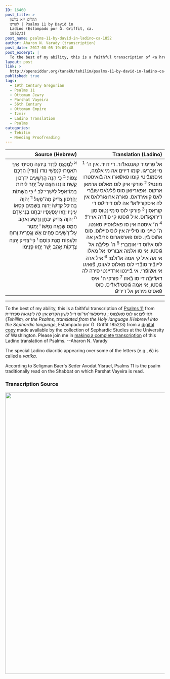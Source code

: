 ```yaml
---
ID: 16460
post_title: >
  תהלים י״א בלשון
  לאדינו | Psalms 11 by David in
  Ladino (Estampado por Ǧ. Griffit, ca.
  1852/3)
post_name: psalms-11-by-david-in-ladino-ca-1852
author: Aharon N. Varady (transcription)
post_date: 2017-08-05 19:09:48
post_excerpt: |
  To the best of my ability, this is a faithful transcription of <a href="https://en.wikipedia.org/wiki/Psalm_11">Psalms 11</a> from תהילים או לוס סאלמוס ; טריסלאד'אד'וס דיל לשון הקדש אין לה לינגואה ספרדית (<em>Tehillim, or the Psalms, translated from the Holy language [Hebrew] into the Sephardic language</em>, Estampado por Ǧ. Griffit 1852/3) from a <a href="http://digitalcollections.lib.washington.edu/cdm/compoundobject/collection/p16786coll3/id/2453/rec/">digital copy</a> made available by the collection of Sephardic Studies at the University of Washington. Please join me in <a href="https://he.wikisource.org/wiki/%D7%9E%D7%A4%D7%AA%D7%97:Tehilim,_o_los_Salmos,_trezladados_del_leshon_ha-%E1%B8%B3odesh_en_la_lingua_Sefaradit.pdf">making a complete transcription</a> of this Ladino translation of Psalms. --Aharon N. Varady
layout: post
link: >
  http://opensiddur.org/tanakh/tehilim/psalms-11-by-david-in-ladino-ca-1852/
published: true
tags:
  - 19th Century Gregorian
  - Psalms 11
  - Ottoman Jewry
  - Parshat Vayeira
  - 56th Century
  - Ottoman Empire
  - Izmir
  - Ladino Translation
  - Psalms
categories:
  - Tehilim
  - Needing Proofreading
---
```

<table style="margin-left: auto;margin-right: auto;" class="draggable">
<thead><tr><th id="x" style="text-align: right;">Source (Hebrew)</th><th style="text-align: right;">Translation (Ladino)</th></tr></thead>
<tbody>
<tr><td style="vertical-align:top;" width="46%">
<div class="liturgy" style="text-align: right;"><span lang="he">
<sup>א</sup>&nbsp;לַמְנַצֵּחַ לְדָוִד בַּיהוָה חָסִיתִי אֵיךְ תֹּאמְרוּ לְנַפְשִׁי נודו [נוּדִי] הַרְכֶם צִפּוֹר׃ <sup>ב</sup>&nbsp;כִּי הִנֵּה הָרְשָׁעִים יִדְרְכוּן קֶשֶׁת כּוֹנְנוּ חִצָּם עַל־יֶתֶר לִירוֹת בְּמוֹ־אֹפֶל לְיִשְׁרֵי־לֵב׃ <sup>ג</sup>&nbsp;כִּי הַשָּׁתוֹת יֵהָרֵסוּן צַדִּיק מַה־פָּעָל׃ <sup>ד</sup>&nbsp;יְהוָה בְּהֵיכַל קָדְשׁוֹ יְהוָה בַּשָּׁמַיִם כִּסְאוֹ עֵינָיו יֶחֱזוּ עַפְעַפָּיו יִבְחֲנוּ בְּנֵי אָדָם׃ <sup>ה</sup>&nbsp;יְהוָה צַדִּיק יִבְחָן וְרָשָׁע וְאֹהֵב חָמָס שָׂנְאָה נַפְשׁוֹ׃ <sup>ו</sup>&nbsp;יַמְטֵר עַל־רְשָׁעִים פַּחִים אֵשׁ וְגָפְרִית וְרוּחַ זִלְעָפוֹת מְנָת כּוֹסָם׃ <sup>ז</sup>&nbsp;כִּי־צַדִּיק יְהוָה צְדָקוֹת אָהֵב יָשָׁר יֶחֱזוּ פָנֵימוֹ׃
</span></div></td>

<td style="vertical-align:top;" width="53%">
<div class="ladino" style="text-align: right;"><span lang="he">
<sup>1</sup>&nbsp;אל פרימיר קאנטאדﬞור. די דויד. אין ה׳ מי אבריגו. קומו דיזים אה מי אלמה, איסמובﬞיטי קומו פאשﬞארו אה בﬞואיסטרו מונטי?׃ <sup>2</sup>&nbsp;פורקי איק לוס מאלוס ארמאן ארקוס. אפאריזאן סוס פﬞליגﬞאס שובﬞרי לאס קואירדאס. פארה ארוזארלאס אין לה איסקורידﬞאדﬞ אה לוס דיריגﬞוס די קוראסון׃ <sup>3</sup>&nbsp;פורקי לוס סימיינטוס סון דירוקאדﬞוס. איל גﬞוסטו קי פודﬞרה אזיר?׃ <sup>4</sup>&nbsp;ה׳ איסטה אין סו פאלאסייו סאנטו. ה׳ טייני סו סילייה אין לוס סיילוס. סוס אוזﬞוס בﬞין. סוס פארפארוס פריבﬞאן אה לוס איזﬞוס די אומברי׃ <sup>5</sup>&nbsp;ה׳ פליבﬞה אל גﬞוסטו. אי סו אלמה אבוריסי אל מאלו אי אה איל קי אמה אדﬞולמי׃ <sup>6</sup>&nbsp;איל ארה לייובﬞיר סובﬞרי לוס מאלוס לאזוס, פﬞואיגו אי אשﬞופﬞרי. אי בﬞיינטו ארדיינטי סירה לה דאדﬞיבﬞה די סו בﬞאזו׃ <sup>7</sup>&nbsp;פורקי ה׳ איס גﬞוסטו, אי אמה גﬞוסטידﬞאדﬞיס. סוס פﬞאסיס מיראן אל דיריגﬞו׃
</span></div></td>
</tr>
</tbody></table>

<hr />

To the best of my ability, this is a faithful transcription of <a href="https://en.wikipedia.org/wiki/Psalm_11">Psalms 11</a> from תהילים או לוס סאלמוס ; טריסלאד'אד'וס דיל לשון הקדש אין לה לינגואה ספרדית (<em>Tehillim, or the Psalms, translated from the Holy language [Hebrew] into the Sephardic language</em>, Estampado por Ǧ. Griffit 1852/3) from a <a href="http://digitalcollections.lib.washington.edu/cdm/compoundobject/collection/p16786coll3/id/2453/rec/">digital copy</a> made available by the collection of Sephardic Studies at the University of Washington. Please join me in <a href="https://he.wikisource.org/wiki/%D7%9E%D7%A4%D7%AA%D7%97:Tehilim,_o_los_Salmos,_trezladados_del_leshon_ha-%E1%B8%B3odesh_en_la_lingua_Sefaradit.pdf">making a complete transcription</a> of this Ladino translation of Psalms. --Aharon N. Varady

The special Ladino diacritic appearing over some of the letters (e.g., שﬞ) is called a <em>varika</em>.

According to Seligman Baer's Seder Avodat Yisrael, Psalms 11 is the psalm traditionally read on the Shabbat on which Parshat Vayeira is read.

<h3>Transcription Source</h3>

<a href="https://he.wikisource.org/wiki/עמוד:Tehilim,_o_los_Salmos,_trezladados_del_leshon_ha-ḳodesh_en_la_lingua_Sefaradit.pdf/13"><img src="http://opensiddur.org/wp-content/uploads/2017/08/Tehilim_o_los_Salmos_trezladados_del_leshon_ha-ḳodesh_en_la_lingua_Sefaradit.pdf.jpg" alt="" width="775" height="887" class="aligncenter size-full wp-image-16461" /></a>
